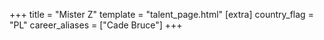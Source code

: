 +++
title = "Mister Z"
template = "talent_page.html"
[extra]
country_flag = "PL"
career_aliases = ["Cade Bruce"]
+++
